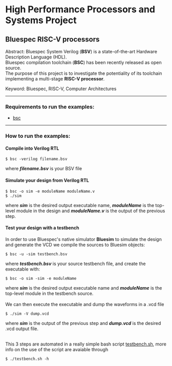 # High Performance Processors and Systems Project 

## Bluespec RISC-V processors<br/>
Abstract:
Bluespec System Verilog (**BSV**) is a state-of-the-art Hardware Description Language (HDL).<br/>
Bluespec compilation toolchain (**BSC**) has been recently released as open source. <br/>
The purpose of this project is to investigate the potentiality of its toolchain implementing a multi-stage **RISC-V processor**.<br/>

Keyword: Bluespec, RISC-V, Computer Architectures

---

### Requirements to run the examples: 

- [bsc](https://github.com/B-Lang-org/bsc)

---

### How to run the examples:
#### Compile into Verilog RTL

	$ bsc -verilog filename.bsv
where **_filename.bsv_** is your BSV file

#### Simulate your design from Verilog RTL

	$ bsc -o sim -e moduleName moduleName.v
	$ ./sim
where **_sim_** is the desired output executable name, **_moduleName_** is the top-level module in the design and **_moduleName.v_** is the output of the previous step.

#### Test your design with a testbench

In order to use Bluespec's native simulator **Bluesim** to simulate the design and generate the VCD we compile the sources to Bluesim objects:

	$ bsc -u -sim testbench.bsv
where **_testbench.bsv_** is your source testbench file, and create the executable with:

	$ bsc -o sim -sim -e moduleName
where **_sim_** is the desired output executable name and **_moduleName_** is the top-level module in the testbench source.<br/><br/>
We can then execute the executable and dump the waveforms in a .vcd file

	$ ./sim -V dump.vcd
where **_sim_** is the output of the previous step and **_dump.vcd_** is the desired .vcd output file. <br/> <br/>

This 3 steps are automated in a really simple bash script [testbench.sh](https://github.com/riccardo-nannini/BSV_RISC-V/blob/main/examples/counter/testbench.sh), more info on the use of the script are avaiable through

	$ ./testbench.sh -h
